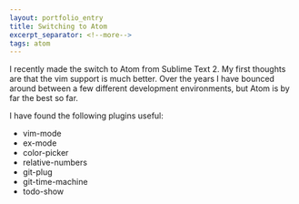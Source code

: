 ```yaml
---
layout: portfolio_entry
title: Switching to Atom
excerpt_separator: <!--more-->
tags: atom
---
```


I recently made the switch to Atom from Sublime Text 2. My first thoughts are that the vim support is much better. Over the years I have bounced around between a few different development environments, but Atom is by far the best so far.

I have found the following plugins useful:

* vim-mode
* ex-mode
* color-picker
* relative-numbers
* git-plug
* git-time-machine
* todo-show
